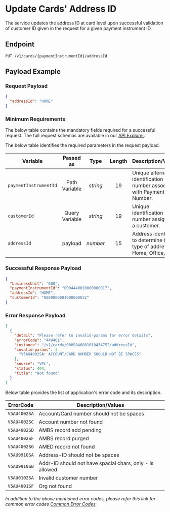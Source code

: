 # Update Cards' Address ID

The service updates the address ID at card level upon successful validation of customer ID given in the request for a given payment instrument ID.

## Endpoint

`PUT /v1/cards/{paymentInstrumentId}/addressId`

## Payload Example

### Request Payload

```json
{
  "addressId": "HOME"
}
```

### Minimum	Requirements

The below table contains the mandatory fields required for a successful request. The full request schemas are available in our [API Explorer](../api/?type=put&path=/v1/cards/{paymentInstrumentId}/addressId).

The below table identifies the required parameters in the request payload.

| Variable | Passed as | Type | Length | Description/Values |
| -------- | :-------: | :--: | :------------: | ------------------ |
| `paymentInstrumentId` | Path Variable | *string* | 19 | Unique alternate identification number associated with Payment Card Number. | 
| `customerId` | Query Variable | *string* | 19 | Unique identification number assigned to a customer. | 
| `addressId` | payload | *number* | 15 | Address identifier to determine the type of address. Ex: Home, Office, etc. |


### Successful Response Payload

```json
{
  "businessUnit": "600",
  "paymentInstrumentId": "0004440010000000017",
  "addressId": "HOME",
  "customerId": "0000000001000000032"
}
```

### Error Response Payload

```json
[
  {
    "detail": "Please refer to invalid-params for error details",
    "errorCode": "440401",
    "instance": "/v1/cards/0009846801010434752/addressId",
    "invalid-params": [
      "V5AU4002SA: ACCOUNT/CARD NUMBER SHOULD NOT BE SPACES"
    ],
    "source": "VPL",
    "status": 404,
    "title": "Not found"
  }
]
```

Below table provides the list of application's error code and its description.

| ErrorCode |  Description/Values |
| --------  | ------------------ |
| `V5AU4002SA` | Account/Card number should not be spaces |
| `V5AU4002SC` | Account number not found |
| `V5AU4002SD` | AMBS record add pending |
| `V5AU4002SF` | AMBS record purged |
| `V5AU4002SG` | AMED record not found |
| `V5AU9910SA` | Address-ID should not be spaces |
| `V5AU9910SB` | Addr-ID should not have spacial chars, only - is allowed |
| `V5AU0102SA` | Invalid customer number |
| `V5AU4001SF` | Org not found |


*In addition to the above mentioned error codes, please refer this link for common error codes [Common Error Codes](?path=docs/Common_Error_Code.md).*